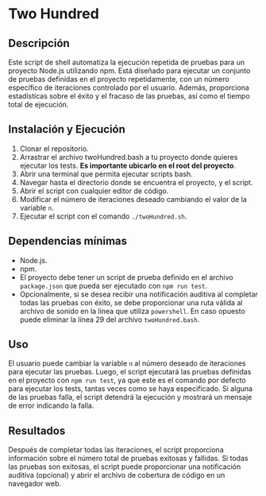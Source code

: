 # Two Hundred

## Descripción
Este script de shell automatiza la ejecución repetida de pruebas para un proyecto Node.js utilizando npm. Está diseñado para ejecutar un conjunto de pruebas definidas en el proyecto repetidamente, con un número específico de iteraciones controlado por el usuario. Además, proporciona estadísticas sobre el éxito y el fracaso de las pruebas, así como el tiempo total de ejecución.

## Instalación y Ejecución
1. Clonar el repositorio.
2. Arrastrar el archivo twoHundred.bash a tu proyecto donde quieres ejecutar los tests. **Es importante ubicarlo en el root del proyecto**.
3. Abrir una terminal que permita ejecutar scripts bash.
4. Navegar hasta el directorio donde se encuentra el proyecto, y el script.
5. Abrir el script con cualquier editor de código.
6. Modificar el número de iteraciones deseado cambiando el valor de la variable `n`.
7. Ejecutar el script con el comando `./twoHundred.sh`.

## Dependencias mínimas
- Node.js.
- npm.
- El proyecto debe tener un script de prueba definido en el archivo `package.json` que pueda ser ejecutado con `npm run test`.
- Opcionalmente, si se desea recibir una notificación auditiva al completar todas las pruebas con éxito, se debe proporcionar una ruta válida al archivo de sonido en la línea que utiliza `powershell`. En caso opuesto puede eliminar la línea 29 del archivo `twoHundred.bash`.

## Uso
El usuario puede cambiar la variable `n` al número deseado de iteraciones para ejecutar las pruebas. Luego, el script ejecutará las pruebas definidas en el proyecto con `npm run test`, ya que este es el comando por defecto para ejecutar los tests, tantas veces como se haya especificado. Si alguna de las pruebas falla, el script detendrá la ejecución y mostrará un mensaje de error indicando la falla.

## Resultados
Después de completar todas las iteraciones, el script proporciona información sobre el número total de pruebas exitosas y fallidas. Si todas las pruebas son exitosas, el script puede proporcionar una notificación auditiva (opcional) y abrir el archivo de cobertura de código en un navegador web.
